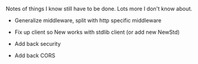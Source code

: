 Notes of things I know still have to be done. Lots more I don't know about.

- Generalize middleware, split with http specific middleware

- Fix up client so New works with stdlib client (or add new NewStd)
- Add back security
- Add back CORS

